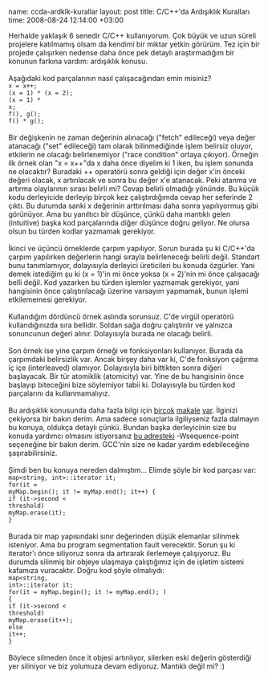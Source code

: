 name: ccda-ardklk-kurallar
layout: post
title: C/C++'da Ardışıklık Kuralları
time: 2008-08-24 12:14:00 +03:00

Herhalde yaklaşık 6 senedir C/C++ kullanıyorum. Çok büyük ve uzun süreli projelere katılmamış olsam da kendimi bir miktar yetkin görürüm. Tez için bir projede çalışırken nedense daha önce pek detaylı araştırmadığım bir konunun farkına vardım: ardışıklık konusu.<br /><br />Aşağıdaki kod parçalarının nasıl çalışacağından emin misiniz?<br /><code>x = x++;<br />(x = 1) * (x = 2);<br />(x = 1) * x;<br />f(), g();<br />f() * g();<br /></code><br />Bir değişkenin ne zaman değerinin alınacağı ("fetch" edileceği) veya değer atanacağı ("set" edileceği) tam olarak bilinmediğinde işlem belirsiz oluyor, etkilerin ne olacağı belirlenemiyor ("race condition" ortaya çıkıyor). Örneğin ilk örnek olan "x = x++"da x daha önce diyelim ki 1 iken, bu işlem sonunda ne olacaktır? Buradaki ++ operatörü sonra geldiği için değer x'in önceki değeri olacak, x artırılacak ve sonra bu değer x'e atanacak. Peki atanma ve artırma olaylarının sırası belirli mi? Cevap belirli olmadığı yönünde. Bu küçük kodu derleyicide derleyip birçok kez çalıştırdığımda cevap her seferinde 2 çıktı. Bu durumda sanki x değerinin arttırılması daha sonra yapılıyormuş gibi görünüyor. Ama bu yanıltıcı bir düşünce, çünkü daha mantıklı gelen (intuitive) başka kod parçalarında diğer düşünce doğru geliyor. Ne olursa olsun bu türden kodlar yazmamak gerekiyor.<br /><br />İkinci ve üçüncü örneklerde çarpım yapılıyor. Sorun burada şu ki C/C++'da çarpım yapılırken değerlerin hangi sırayla belirleneceğı belirli değil. Standart bunu tanımlamıyor, dolayısıyla derleyici üreticileri bu konuda özgürler. Yani demek istediğim şu ki (x = 1)'in mi önce yoksa (x = 2)'nin mi önce çalışacağı belli değil. Kod yazarken bu türden işlemler yazmamak gerekiyor, yani hangisinin önce çalıştırılacağı üzerine varsayım yapmamak, bunun işlemi etkilememesi gerekiyor.<br /><br />Kullandığım dördüncü örnek aslında sorunsuz. C'de virgül operatörü kullandığınızda sıra bellidir. Soldan sağa doğru çalıştırılır ve yalnızca sonuncunun değeri alınır. Dolayısıyla burada ne olacağı belirli.<br /><br />Son örnek ise yine çarpım örneği ve fonksiyonları kullanıyor. Burada da çarpımdaki belirsizlik var. Ancak birşey daha var ki, C'de fonksiyon çağırma iç içe (interleaved) olamıyor. Dolayısıyla biri bittikten sonra diğeri başlayacak. Bir tür atomiklik (atomicity) var. Yine de bu hangisinin önce başlayıp biteceğini bize söylemiyor tabii ki. Dolayısıyla bu türden kod parçalarını da kullanmamalıyız.<br /><br />Bu ardışıklık konusunda daha fazla bilgi için <a href="http://www.open-std.org/jtc1/sc22/wg14/www/docs/n925.htm">birçok</a> <a href="http://www.open-std.org/jtc1/sc22/wg14/www/docs/n926.htm">makale</a> <a href="http://www.open-std.org/jtc1/sc22/wg14/www/docs/n927.htm">var</a>. İlginizi çekiyorsa bir bakın derim. Ama sadece sonuçlarla ilgiliyseniz fazla dalmayın bu konuya, oldukça detaylı çünkü. Bundan başka derleyicinin size bu konuda yardımcı olmasını istiyorsanız <a href="http://gcc.gnu.org/onlinedocs/gcc/Warning-Options.html#Warning-Options">bu adresteki</a> -Wsequence-point seçeneğine bir bakın derim. GCC'nin size ne kadar yardım edebileceğine şaşırabilirsiniz.<br /><br />Şimdi ben bu konuya nereden dalmıştım... Elimde şöyle bir kod parçası var:<br /><code>map<string, int>::iterator it;<br />for(it = myMap.begin(); it != myMap.end(); it++) {<br />if (it->second < threshold)<br />myMap.erase(it);<br />}<br /></code><br />Burada bir map yapısındaki sınır değerinden düşük elemanlar silinmek isteniyor. Ama bu program segmentation fault verecektir. Sorun şu ki iterator'ı önce siliyoruz sonra da artırarak ilerlemeye çalışıyoruz. Bu durumda silinmiş bir objeye ulaşmaya çalıştığımız için de işletim sistemi kafamıza vuracaktır. Doğru kod şöyle olmalıydı:<br /><code>map<string, int>::iterator it;<br />for(it = myMap.begin(); it != myMap.end(); ) {<br />if (it->second < threshold)<br />myMap.erase(it++);<br />else it++;<br />}<br /></code><br />Böylece silmeden önce it objesi artırılıyor, silerken eski değerin gösterdiği yer siliniyor ve biz yolumuza devam ediyoruz. Mantıklı değil mi? :)
